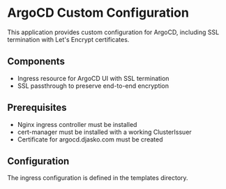 # ArgoCD Custom Configuration

This application provides custom configuration for ArgoCD, including SSL termination with Let's Encrypt certificates.

## Components

- Ingress resource for ArgoCD UI with SSL termination
- SSL passthrough to preserve end-to-end encryption

## Prerequisites

- Nginx ingress controller must be installed
- cert-manager must be installed with a working ClusterIssuer
- Certificate for argocd.djasko.com must be created

## Configuration

The ingress configuration is defined in the templates directory.